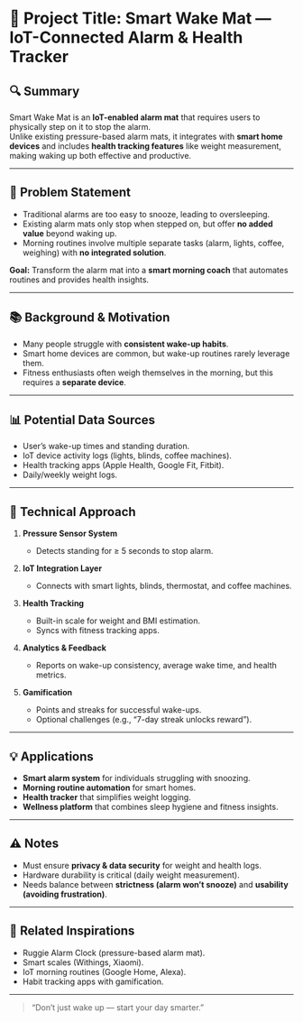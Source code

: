 # 🧠 Project Title: Smart Wake Mat — IoT-Connected Alarm & Health Tracker  

## 🔍 Summary  
Smart Wake Mat is an **IoT-enabled alarm mat** that requires users to physically step on it to stop the alarm.  
Unlike existing pressure-based alarm mats, it integrates with **smart home devices** and includes **health tracking features** like weight measurement, making waking up both effective and productive.  

---  

## 🎯 Problem Statement  
- Traditional alarms are too easy to snooze, leading to oversleeping.  
- Existing alarm mats only stop when stepped on, but offer **no added value** beyond waking up.  
- Morning routines involve multiple separate tasks (alarm, lights, coffee, weighing) with **no integrated solution**.  

**Goal:** Transform the alarm mat into a **smart morning coach** that automates routines and provides health insights.  

---  

## 📚 Background & Motivation  
- Many people struggle with **consistent wake-up habits**.  
- Smart home devices are common, but wake-up routines rarely leverage them.  
- Fitness enthusiasts often weigh themselves in the morning, but this requires a **separate device**.  

---  

## 📊 Potential Data Sources  
- User’s wake-up times and standing duration.  
- IoT device activity logs (lights, blinds, coffee machines).  
- Health tracking apps (Apple Health, Google Fit, Fitbit).  
- Daily/weekly weight logs.  

---  

## 🧪 Technical Approach  
1. **Pressure Sensor System**  
   - Detects standing for ≥ 5 seconds to stop alarm.  

2. **IoT Integration Layer**  
   - Connects with smart lights, blinds, thermostat, and coffee machines.  

3. **Health Tracking**  
   - Built-in scale for weight and BMI estimation.  
   - Syncs with fitness tracking apps.  

4. **Analytics & Feedback**  
   - Reports on wake-up consistency, average wake time, and health metrics.  

5. **Gamification**  
   - Points and streaks for successful wake-ups.  
   - Optional challenges (e.g., “7-day streak unlocks reward”).  

---  

## 💡 Applications  
- **Smart alarm system** for individuals struggling with snoozing.  
- **Morning routine automation** for smart homes.  
- **Health tracker** that simplifies weight logging.  
- **Wellness platform** that combines sleep hygiene and fitness insights.  

---  

## ⚠️ Notes  
- Must ensure **privacy & data security** for weight and health logs.  
- Hardware durability is critical (daily weight measurement).  
- Needs balance between **strictness (alarm won’t snooze)** and **usability (avoiding frustration)**.  

---  

## 🔗 Related Inspirations  
- Ruggie Alarm Clock (pressure-based alarm mat).  
- Smart scales (Withings, Xiaomi).  
- IoT morning routines (Google Home, Alexa).  
- Habit tracking apps with gamification.  

---  

> “Don’t just wake up — start your day smarter.”  
